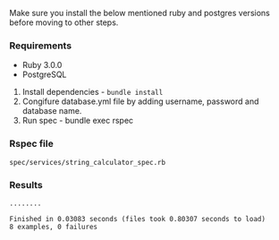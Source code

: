 Make sure you install the below mentioned ruby and postgres versions before moving to other steps.

### Requirements

* Ruby 3.0.0
* PostgreSQL

1. Install dependencies - `bundle install`
2. Congifure database.yml file by adding username, password and database name.
3. Run spec - bundle exec rspec


### Rspec file 

`spec/services/string_calculator_spec.rb`


### Results
```
........

Finished in 0.03083 seconds (files took 0.80307 seconds to load)
8 examples, 0 failures
```